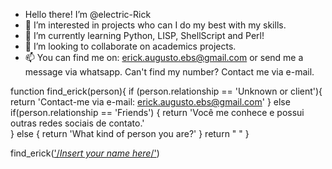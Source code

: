 - Hello there! I’m @electric-Rick
- 👀 I’m interested in projects who can I do my best with my skills.
- 🌱 I’m currently learning Python, LISP, ShellScript and Perl! 
- 💞️ I’m looking to collaborate on academics projects.
- 📫 You can find me on: erick.augusto.ebs@gmail.com or send me a message via whatsapp.
Can't find my number? Contact me via e-mail. 

function find_erick(person){
  if (person.relationship == 'Unknown or client'){
    return 'Contact-me via e-mail: erick.augusto.ebs@gmail.com' 
   } else if(person.relationship == 'Friends') {
     return 'Você me conhece e possui outras redes sociais de contato.'   
   } else {
     return 'What kind of person you are?'
   }
  return " "
}


find_erick(<a href='www.github.com/electric-rick'>'/*Insert your name here*/'</a>)
<!---
electric-Rick/electric-Rick is a ✨ special ✨ repository because its `README.md` (this file) appears on your GitHub profile.
You can click the Preview link to take a look at your changes.
--->
